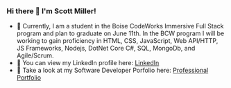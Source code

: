### Hi there 👋 I'm Scott Miller!


- 🌱 Currently, I am a student in the Boise CodeWorks Immersive Full Stack program and plan to graduate on June 11th.  In the BCW program I will be working to gain proficiency in HTML, CSS, JavaScript, Web API/HTTP, JS Frameworks, Nodejs, DotNet Core C#, SQL, MongoDb, and Agile/Scrum.
- 💼 You can view my LinkedIn profile here: [LinkedIn](https://www.linkedin.com/in/scott-miller-2190b7113)
- 🔭 Take a look at my Software Developer Porfolio here: [Professional Portfolio](https://idmiller2020.github.io/professional-portfolio/)
<!--
**IDMiller2020/IDMiller2020** is a ✨ _special_ ✨ repository because its `README.md` (this file) appears on your GitHub profile.

Here are some ideas to get you started:

- 🔭 I’m currently working on ...
- 🌱 I’m currently learning ...
- 👯 I’m looking to collaborate on ...
- 🤔 I’m looking for help with ...
- 💬 Ask me about ...
- 📫 How to reach me: ...
- 😄 Pronouns: ...
- ⚡ Fun fact: ...
- 💼
-->
